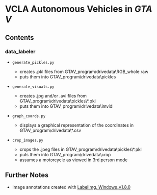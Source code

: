 # VCLA Autonomous Vehicles in *GTA V*

## Contents
### data_labeler
- `generate_pickles.py`
  - creates .pkl files from GTAV\_program\drivedata\RGB\_whole.raw
  - puts them into GTAV\_program\drivedata\pickles

- `generate_visuals.py`
  - creates .jpg and/or .avi files from GTAV\_program\drivedata\pickles\\*.pkl
  - puts them into GTAV_program\drivedata\imvid

- `graph_coords.py`
  - displays a graphical representation of the coordinates in GTAV_program\drivedata\\*.csv

- `crop_images.py`
  - crops the .jpeg files in GTAV\_program\drivedata\pickles\\*.pkl
  - puts them into GTAV\_program\drivedata\crop
  - assumes a motorcycle as viewed in 3rd person mode

## Further Notes
- Image annotations created with [LabelImg, Windows_v1.8.0](https://tzutalin.github.io/labelImg/)